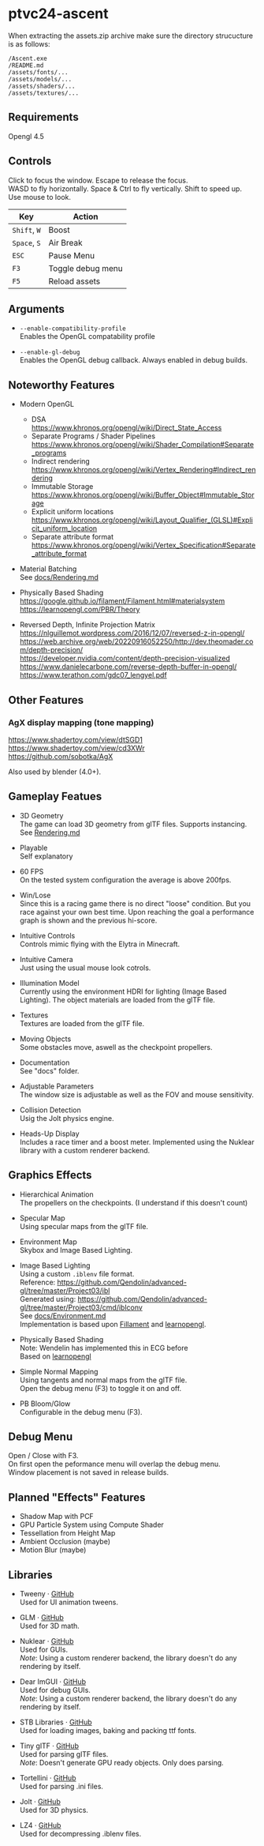 # ptvc24-ascent

When extracting the assets.zip archive make sure the directory strucucture is as follows:

```
/Ascent.exe
/README.md
/assets/fonts/...
/assets/models/...
/assets/shaders/...
/assets/textures/...
```

## Requirements

Opengl 4.5

## Controls

Click to focus the window. Escape to release the focus.  
WASD to fly horizontally. Space & Ctrl to fly vertically. Shift to speed up.  
Use mouse to look.  

| Key          | Action            |
| ------------ | ----------------- |
| `Shift`, `W` | Boost             |
| `Space`, `S` | Air Break         |
| `ESC`        | Pause Menu        |
| `F3`         | Toggle debug menu |
| `F5`         | Reload assets     |

## Arguments
- `--enable-compatibility-profile`  
Enables the OpenGL compatability profile

- `--enable-gl-debug`  
Enables the OpenGL debug callback. Always enabled in debug builds.

## Noteworthy Features

- Modern OpenGL  
  - DSA  
  https://www.khronos.org/opengl/wiki/Direct_State_Access
  - Separate Programs / Shader Pipelines  
  https://www.khronos.org/opengl/wiki/Shader_Compilation#Separate_programs
  - Indirect rendering  
  https://www.khronos.org/opengl/wiki/Vertex_Rendering#Indirect_rendering
  - Immutable Storage  
  https://www.khronos.org/opengl/wiki/Buffer_Object#Immutable_Storage  
  - Explicit uniform locations  
  https://www.khronos.org/opengl/wiki/Layout_Qualifier_(GLSL)#Explicit_uniform_location
  - Separate attribute format  
  https://www.khronos.org/opengl/wiki/Vertex_Specification#Separate_attribute_format

- Material Batching  
See [docs/Rendering.md](./docs/Rendering.md)

- Physically Based Shading  
https://google.github.io/filament/Filament.html#materialsystem  
https://learnopengl.com/PBR/Theory

- Reversed Depth, Infinite Projection Matrix  
https://nlguillemot.wordpress.com/2016/12/07/reversed-z-in-opengl/  
https://web.archive.org/web/20220916052250/http://dev.theomader.com/depth-precision/  
https://developer.nvidia.com/content/depth-precision-visualized  
https://www.danielecarbone.com/reverse-depth-buffer-in-opengl/  
https://www.terathon.com/gdc07_lengyel.pdf

## Other Features

### AgX display mapping (tone mapping)
https://www.shadertoy.com/view/dtSGD1  
https://www.shadertoy.com/view/cd3XWr  
https://github.com/sobotka/AgX  

Also used by blender (4.0+).

## Gameplay Featues

- 3D Geometry  
The game can load 3D geometry from glTF files.
Supports instancing.
See [Rendering.md](Rendering.md)

- Playable  
Self explanatory

- 60 FPS  
On the tested system configuration the average is above 200fps.

- Win/Lose  
Since this is a racing game there is no direct "loose" condition.
But you race against your own best time.
Upon reaching the goal a performance graph is shown and the previous hi-score.

- Intuitive Controls  
Controls mimic flying with the Elytra in Minecraft.

- Intuitive Camera  
Just using the usual mouse look cotrols.

- Illumination Model  
Currently using the environment HDRI for lighting (Image Based Lighting).
The object materials are loaded from the glTF file.

- Textures  
Textures are loaded from the glTF file.

- Moving Objects  
Some obstacles move, aswell as the checkpoint propellers.

- Documentation  
See "docs" folder.

- Adjustable Parameters  
The window size is adjustable as well as the FOV and mouse sensitivity.

- Collision Detection  
Usig the Jolt physics engine.

- Heads-Up Display  
Includes a race timer and a boost meter.
Implemented using the Nuklear library with a custom renderer backend.

## Graphics Effects

- Hierarchical Animation  
The propellers on the checkpoints. (I understand if this doesn't count)

- Specular Map  
Using specular maps from the glTF file.

- Environment Map  
Skybox and Image Based Lighting.

- Image Based Lighting  
Using a custom `.iblenv` file format.  
Reference: https://github.com/Qendolin/advanced-gl/tree/master/Project03/ibl  
Generated using: https://github.com/Qendolin/advanced-gl/tree/master/Project03/cmd/iblconv  
See [docs/Environment.md](./docs/Environment.md)  
Implementation is based upon
[Fillament](https://google.github.io/filament/Filament.html)
and [learnopengl](https://learnopengl.com/PBR/IBL/Diffuse-irradiance).

- Physically Based Shading  
Note: Wendelin has implemented this in ECG before  
Based on [learnopengl](https://learnopengl.com/PBR/Theory)

- Simple Normal Mapping  
Using tangents and normal maps from the glTF file.  
Open the debug menu (F3) to toggle it on and off.

- PB Bloom/Glow  
Configurable in the debug menu (F3).

## Debug Menu
Open / Close with F3.  
On first open the peformance menu will overlap the debug menu.  
Window placement is not saved in release builds.  

## Planned "Effects" Features

- Shadow Map with PCF
- GPU Particle System using Compute Shader
- Tessellation from Height Map
- Ambient Occlusion (maybe)
- Motion Blur (maybe)

## Libraries

- Tweeny · [GitHub](https://github.com/mobius3/tweeny)  
  Used for UI animation tweens.

- GLM · [GitHub](https://github.com/g-truc/glm)  
  Used for 3D math.

- Nuklear · [GitHub](https://github.com/Immediate-Mode-UI/Nuklear)  
  Used for GUIs.  
  *Note*: Using a custom renderer backend, the library doesn't do any rendering by itself.

- Dear ImGUI · [GitHub](https://github.com/ocornut/imgui)  
  Used for debug GUIs.  
  *Note*: Using a custom renderer backend, the library doesn't do any rendering by itself.

- STB Libraries · [GitHub](https://github.com/nothings/stb)  
  Used for loading images, baking and packing ttf fonts.

- Tiny glTF · [GitHub](https://github.com/syoyo/tinygltf)  
  Used for parsing glTF files.  
  *Note*: Doesn't generate GPU ready objects. Only does parsing.

- Tortellini · [GitHub](https://github.com/Qix-/tortellini)  
  Used for parsing .ini files.

- Jolt · [GitHub](https://github.com/jrouwe/JoltPhysics)  
  Used for 3D physics.

- LZ4 · [GitHub](https://github.com/lz4/lz4)  
  Used for decompressing .iblenv files.


